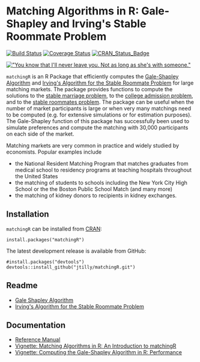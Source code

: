 Matching Algorithms in R: Gale-Shapley and Irving's Stable Roommate Problem
===============
[![Build Status](https://travis-ci.org/jtilly/matchingR.png)](https://travis-ci.org/jtilly/matchingR) 
[![Coverage Status](https://coveralls.io/repos/jtilly/matchingR/badge.svg?branch=master)](https://coveralls.io/r/jtilly/matchingR?branch=master)
[![CRAN_Status_Badge](http://www.r-pkg.org/badges/version/matchingR)](http://cran.r-project.org/web/packages/matchingR)


[!["You know that I'll never leave you. Not as long as she's with someone."](http://imgs.xkcd.com/comics/all_the_girls.png)](http://xkcd.com/770/ "You know that I'll never leave you. Not as long as she's with someone.")


`matchingR` is an R Package that efficiently computes the [Gale-Shapley Algorithm](http://www.jstor.org/stable/2312726) and [Irving's Algorithm for the Stable Roommate Problem](http://www.sciencedirect.com/science/article/pii/0196677485900331) for large matching markets.  The
  package provides functions to compute the solutions to the
  [stable marriage problem](http://en.wikipedia.org/wiki/Stable_matching), to the
  [college admission problem](http://en.wikipedia.org/wiki/Hospital_resident), and to the
  [stable roommates problem](http://en.wikipedia.org/wiki/Stable_roommates_problem).
The package can be useful when the number of market participants is large or when very many matchings need to be computed (e.g. for extensive simulations or for estimation purposes). The Gale-Shapley function of this package has successfully been used to simulate preferences and compute the matching with 30,000 participants on each side of the market.

Matching markets are very common in practice and widely studied by economists. Popular examples include
* the National Resident Matching Program that matches graduates from medical school to residency programs at teaching hospitals throughout the United States
* the matching of students to schools including the New York City High School or the the Boston Public School Match (and many more)
* the matching of kidney donors to recipients in kidney exchanges.

Installation
------------

`matchingR` can be installed from [CRAN](http://cran.r-project.org/web/packages/matchingR/):
```{r}
install.packages("matchingR")
```
The latest development release is available from GitHub:
```{r}
#install.packages("devtools")
devtools::install_github("jtilly/matchingR.git")
```

## Readme
* [Gale Shapley Algorithm](GALESHAPLEY.md)
* [Irving's Algorithm for the Stable Roommate Problem](IRVING.md)

## Documentation
* [Reference Manual](http://jtilly.io/matchingR/matchingR-documentation.pdf "Computing Stable Matchings in R: Reference Manual for matchingR")
* [Vignette: Matching Algorithms in R: An Introduction to matchingR](http://jtilly.io/matchingR/matchingR-intro.pdf "Matching Algorithms in R: An Introduction to matchingR")
* [Vignette: Computing the Gale-Shapley Algorithm in R: Performance](http://jtilly.io/matchingR/matchingR-performance-galeshapley.pdf "Computing the Gale-Shapley Algorithm in R: Performance")

